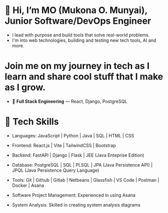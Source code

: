 # 👋 Hi, I’m MO (Mukona O. Munyai), Junior Software/DevOps Engineer
- I lead with purpose and build tools that solve real-world problems.
- I'm into web technologies, building and testing new tech tools, AI and more.

# Join me on my journey in tech as I learn and share cool stuff that I make as I grow.

- 🔁 **Full Stack Engineering** — React, Django, PostgreSQL
 
# 🧰 Tech Skills
- Languages: JavaScript | Python | Java | SQL | HTML | CSS
  
- Frontend: React.js | Vite | TailwindCSS | Bootstrap

- Backend: FastAPI | Django | Flask | JEE (Java Enteprise Edition)

- Database: PostgreSQL | SQL | PLSQL | JPA (Java Persistence API) | JPQL (Java Persistence Query Language)

- Tools: Git | Github | Gitlab | Netbeans | Glassfish | VS Code | Postman | Docker | Asana

- Software Project Management: Experienced in using Asana
    
- System Analysis: Skilled in creating system analysis diagrams

